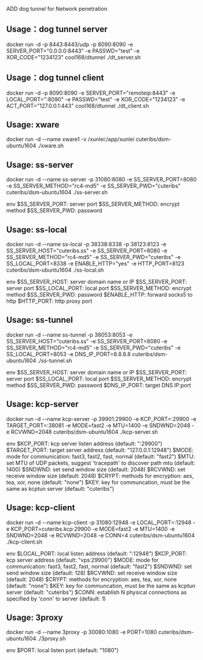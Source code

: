 ADD dog tunnel for Network penetration
## Usage：dog tunnel server
docker run -d -p 8443:8443/udp -p 8090:8090 -e SERVER_PORT="0.0.0.0:8443" -e PASSWD="test" -e XOR_CODE="1234123" cool168/dtunnel ./dt_server.sh

## Usage：dog tunnel client
docker run -d -p 8090:8090 -e SERVER_PORT="remoteip:8443" -e LOCAL_PORT=":8090" -e PASSWD="test" -e XOR_CODE="1234123" -e ACT_PORT="127.0.0.1:443" cool168/dtunnel ./dt_client.sh

## Usage: xware
docker run -d --name xware1 -v /xunlei:/app/xunlei cuteribs/dsm-ubuntu1604 ./xware.sh


## Usage: ss-server
docker run -d --name ss-server -p 31080:8080 -e SS_SERVER_PORT=8080 -e SS_SERVER_METHOD="rc4-md5" -e SS_SERVER_PWD="cuteribs" cuteribs/dsm-ubuntu1604 ./ss-server.sh

env
	$SS_SERVER_PORT: server port
	$SS_SERVER_METHOD: encrypt method
	$SS_SERVER_PWD: password

	
## Usage: ss-local
docker run -d --name ss-local -p 38338:8338 -p 38123:8123 -e SS_SERVER_HOST="cuteribs.ss" -e SS_SERVER_PORT=8080 -e SS_SERVER_METHOD="rc4-md5" -e SS_SERVER_PWD="cuteribs" -e SS_LOCAL_PORT=8338 -e ENABLE_HTTP="yes" -e HTTP_PORT=8123 cuteribs/dsm-ubuntu1604 ./ss-local.sh

env
	$SS_SERVER_HOST: server domain name or IP
	$SS_SERVER_PORT: server port
	$SS_LOCAL_PORT: local port
	$SS_SERVER_METHOD: encrypt method
	$SS_SERVER_PWD: password
	$ENABLE_HTTP: forward socks5 to http
	$HTTP_PORT: http proxy port

	
## Usage: ss-tunnel
docker run -d --name ss-tunnel -p 38053:8053 -e SS_SERVER_HOST="cuteribs.ss" -e SS_SERVER_PORT=8080 -e SS_SERVER_METHOD="rc4-md5" -e SS_SERVER_PWD="cuteribs" -e SS_LOCAL_PORT=8053 -e DNS_IP_PORT=8.8.8.8 cuteribs/dsm-ubuntu1604 ./ss-tunnel.sh

env
	$SS_SERVER_HOST: server domain name or IP
	$SS_SERVER_PORT: server port
	$SS_LOCAL_PORT: local port
	$SS_SERVER_METHOD: encrypt method
	$SS_SERVER_PWD: password
	$DNS_IP_PORT: target DNS IP:port


## Usage: kcp-server
docker run -d --name kcp-server -p 39901:29900 -e KCP_PORT=:29900 -e TARGET_PORT=:38081 -e MODE=fast2 -e MTU=1400 -e SNDWND=2048 -e RCVWND=2048 cuteribs/dsm-ubuntu1604 ./kcp-server.sh

env
	$KCP_PORT: kcp server listen address (default: ":29900")
	$TARGET_PORT: target server address (default: "127.0.0.1:12948")
	$MODE: mode for communication: fast3, fast2, fast, normal (default: "fast2")
	$MTU: set MTU of UDP packets, suggest 'tracepath' to discover path mtu (default: 1400)
	$SNDWND: set send window size (default: 2048)
	$RCVWND: set receive window size (default: 2048)
	$CRYPT: methods for encryption: aes, tea, xor, none (default: "none")
	$KEY: key for communcation, must be the same as kcptun server (default: "cuteribs")

	
## Usage: kcp-client
docker run -d --name kcp-client -p 31080:12948 -e LOCAL_PORT=:12948 -e KCP_PORT=cuteribs.kcp:29900 -e MODE=fast2 -e MTU=1400 -e SNDWND=2048 -e RCVWND=2048 -e CONN=4 cuteribs/dsm-ubuntu1604 ./kcp-client.sh

env
	$LOCAL_PORT: local listen address (default: ":12948")
	$KCP_PORT: kcp server address (default: "vps:29900")
	$MODE: mode for communication: fast3, fast2, fast, normal (default: "fast2")
	$SNDWND: set send window size (default: 128)
	$RCVWND: set receive window size (default: 2048)
	$CRYPT: methods for encryption: aes, tea, xor, none (default: "none")
	$KEY: key for communcation, must be the same as kcptun server (default: "cuteribs")
	$CONN: establish N physical connections as specified by 'conn' to server (default: 1)
	
	
## Usage: 3proxy
docker run -d --name 3proxy -p 30080:1080 -e PORT=1080 cuteribs/dsm-ubuntu1604 ./3proxy.sh

env
	$PORT: local listen port (default: "1080")

	
